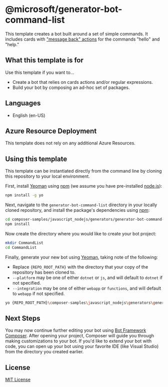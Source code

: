 # @microsoft/generator-bot-command-list

This template creates a bot built around a set of simple commands. It includes cards with ["message back" actions](https://docs.microsoft.com/en-us/microsoftteams/platform/task-modules-and-cards/cards/cards-actions#messageback) for the commands "hello" and "help."

## What this template is for

Use this template if you want to...

- Create a bot that relies on cards actions and/or regular expressions.
- Build your bot by composing an ad-hoc set of packages.

## Languages

- English (en-US)

## Azure Resource Deployment

This template does not rely on any additional Azure Resources.

## Using this template

This template can be instantiated directly from the command line by cloning this repository to your local environment.

First, install [Yeoman][yeoman] using [npm][npm] (we assume you have pre-installed [node.js][nodejs]):

```bash
npm install -g yo
```

Next, navigate to the `generator-bot-command-list` directory in your locally cloned repository, and install the package's dependencies using [npm][npm]:

```bash
cd composer-samples/javascript_nodejs/generators/generator-bot-command-list
npm install
```

Now create the directory where you would like to create your bot project:

```bash
mkdir CommandList
cd CommandList
```

Finally, generate your new bot using [Yeoman][yeoman], taking note of the following:

- Replace `{REPO_ROOT_PATH}` with the directory that your copy of the repository has been cloned to.
- `--platform` may be one of either `dotnet` or `js`, and will default to `dotnet` if not specified.
- `--integration` may be one of either `webapp` or `functions`, and will default to `webapp` if not specified.

```bash
yo {REPO_ROOT_PATH}\composer-samples\javascript_nodejs\generators\generator-bot-command-list\generators\app '{BOT_NAME}' --platform '{dotnet|js}' --integration '{webapp|functions}'
```

## Next Steps

You may now continue further editing your bot using [Bot Framework Composer](https://github.com/microsoft/botframework-composer). After opening your project, Composer will guide you through making customizations to your bot. If you'd like to extend your bot with code, you can open up your bot using your favorite IDE (like Visual Studio) from the directory you created earlier.

## License

[MIT License](https://github.com/microsoft/botframework-components/blob/main/LICENSE)

[npm]: https://npmjs.com
[nodejs]: https://nodejs.org/
[yeoman]: https://yeoman.io

